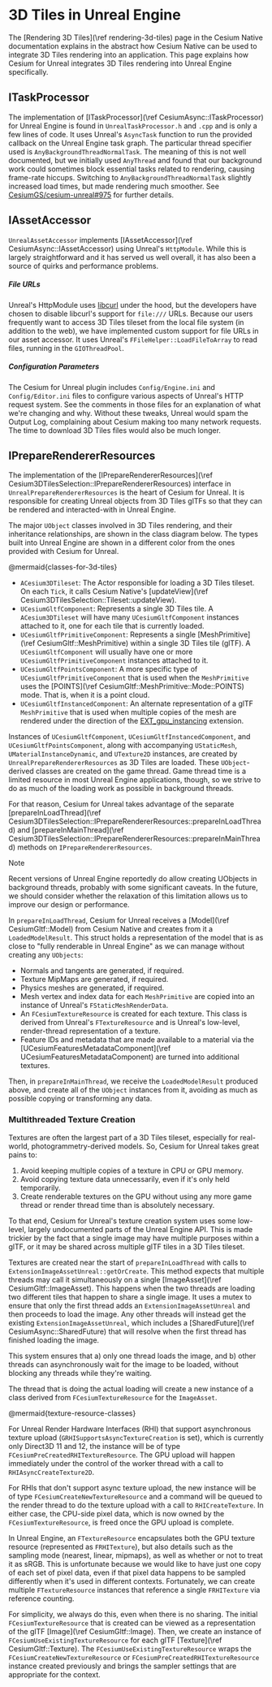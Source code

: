 # 3D Tiles in Unreal Engine

The [Rendering 3D Tiles](\ref rendering-3d-tiles) page in the Cesium Native documentation explains in the abstract how Cesium Native can be used to integrate 3D Tiles rendering into an application. This page explains how Cesium for Unreal integrates 3D Tiles rendering into Unreal Engine specifically.

## ITaskProcessor

The implementation of [ITaskProcessor](\ref CesiumAsync::ITaskProcessor) for Unreal Engine is found in `UnrealTaskProcessor.h` and `.cpp` and is only a few lines of code. It uses Unreal's `AsyncTask` function to run the provided callback on the Unreal Engine task graph. The particular thread specifier used is `AnyBackgroundThreadNormalTask`. The meaning of this is not well documented, but we initially used `AnyThread` and found that our background work could sometimes block essential tasks related to rendering, causing frame-rate hiccups. Switching to `AnyBackgroundThreadNormalTask` slightly increased load times, but made rendering much smoother. See [CesiumGS/cesium-unreal#975](https://github.com/CesiumGS/cesium-unreal/pull/975) for further details.

## IAssetAccessor

`UnrealAssetAccessor` implements [IAssetAccessor](\ref CesiumAsync::IAssetAccessor) using Unreal's `HttpModule`. While this is largely straightforward and it has served us well overall, it has also been a source of quirks and performance problems.

##### File URLs

Unreal's HttpModule uses [libcurl](https://curl.se/libcurl/) under the hood, but the developers have chosen to disable libcurl's support for `file:///` URLs. Because our users frequently want to access 3D Tiles tileset from the local file system (in addition to the web), we have implemented custom support for file URLs in our asset accessor. It uses Unreal's `FFileHelper::LoadFileToArray` to read files, running in the `GIOThreadPool`.

##### Configuration Parameters

The Cesium for Unreal plugin includes `Config/Engine.ini` and `Config/Editor.ini` files to configure various aspects of Unreal's HTTP request system. See the comments in those files for an explanation of what we're changing and why. Without these tweaks, Unreal would spam the Output Log, complaining about Cesium making too many network requests. The time to download 3D Tiles files would also be much longer.

## IPrepareRendererResources

The implementation of the [IPrepareRendererResources](\ref Cesium3DTilesSelection::IPrepareRendererResources) interface in `UnrealPrepareRendererResources` is the heart of Cesium for Unreal. It is responsible for creating Unreal objects from 3D Tiles glTFs so that they can be rendered and interacted-with in Unreal Engine.

The major `UObject` classes involved in 3D Tiles rendering, and their inheritance relationships, are shown in the class diagram below. The types built into Unreal Engine are shown in a different color from the ones provided with Cesium for Unreal.

@mermaid{classes-for-3d-tiles}

* `ACesium3DTileset`: The Actor responsible for loading a 3D Tiles tileset. On each `Tick`, it calls Cesium Native's [updateView](\ref Cesium3DTilesSelection::Tileset::updateView).
* `UCesiumGltfComponent`: Represents a single 3D Tiles tile. A `ACesium3DTileset` will have many `UCesiumGltfComponent` instances attached to it, one for each tile that is currently loaded.
* `UCesiumGltfPrimitiveComponent`: Represents a single [MeshPrimitive](\ref CesiumGltf::MeshPrimitive) within a single 3D Tiles tile (glTF). A `UCesiumGltfComponent` will usually have one or more `UCesiumGltfPrimitiveComponent` instances attached to it.
* `UCesiumGltfPointsComponent`: A more specific type of `UCesiumGltfPrimitiveComponent` that is used when the `MeshPrimitive` uses the [POINTS](\ref CesiumGltf::MeshPrimitive::Mode::POINTS) mode. That is, when it is a point cloud.
* `UCesiumGltfInstancedComponent`: An alternate representation of a glTF `MeshPrimitive` that is used when multiple copies of the mesh are rendered under the direction of the [EXT_gpu_instancing](https://github.com/KhronosGroup/glTF/tree/main/extensions/2.0/Vendor/EXT_mesh_gpu_instancing) extension.

Instances of `UCesiumGltfComponent`, `UCesiumGltfInstancedComponent`, and `UCesiumGltfPointsComponent`, along with accompanying `UStaticMesh`, `UMaterialInstanceDynamic`, and `UTexture2D` instances, are created by `UnrealPrepareRendererResources` as 3D Tiles are loaded. These `UObject`-derived classes are created on the game thread. Game thread time is a limited resource in most Unreal Engine applications, though, so we strive to do as much of the loading work as possible in background threads.

For that reason, Cesium for Unreal takes advantage of the separate [prepareInLoadThread](\ref Cesium3DTilesSelection::IPrepareRendererResources::prepareInLoadThread) and [prepareInMainThread](\ref Cesium3DTilesSelection::IPrepareRendererResources::prepareInMainThread) methods on `IPrepareRendererResources`.

> [!note]
> Recent versions of Unreal Engine reportedly do allow creating UObjects in background threads, probably with some significant caveats. In the future, we should consider whether the relaxation of this limitation allows us to improve our design or performance.

In `prepareInLoadThread`, Cesium for Unreal receives a [Model](\ref CesiumGltf::Model) from Cesium Native and creates from it a `LoadedModelResult`. This struct holds a representation of the model that is as close to "fully renderable in Unreal Engine" as we can manage without creating any `UObjects`:

* Normals and tangents are generated, if required.
* Texture MipMaps are generated, if required.
* Physics meshes are generated, if required.
* Mesh vertex and index data for each `MeshPrimitive` are copied into an instance of Unreal's `FStaticMeshRenderData`.
* An `FCesiumTextureResource` is created for each texture. This class is derived from Unreal's `FTextureResource` and is Unreal's low-level, render-thread representation of a texture.
* Feature IDs and metadata that are made available to a material via the [UCesiumFeaturesMetadataComponent](\ref UCesiumFeaturesMetadataComponent) are turned into additional textures.

Then, in `prepareInMainThread`, we receive the `LoadedModelResult` produced above, and create all of the `UObject` instances from it, avoiding as much as possible copying or transforming any data.

### Multithreaded Texture Creation

Textures are often the largest part of a 3D Tiles tileset, especially for real-world, photogrammetry-derived models. So, Cesium for Unreal takes great pains to:

1. Avoid keeping multiple copies of a texture in CPU or GPU memory.
2. Avoid copying texture data unnecessarily, even if it's only held temporarily.
3. Create renderable textures on the GPU without using any more game thread or render thread time than is absolutely necessary.

To that end, Cesium for Unreal's texture creation system uses some low-level, largely undocumented parts of the Unreal Engine API. This is made trickier by the fact that a single image may have multiple purposes within a glTF, or it may be shared across multiple glTF tiles in a 3D Tiles tileset.

Textures are created near the start of `prepareInLoadThread` with calls to `ExtensionImageAssetUnreal::getOrCreate`. This method expects that multiple threads may call it simultaneously on a single [ImageAsset](\ref CesiumGltf::ImageAsset). This happens when the two threads are loading two different tiles that happen to share a single image. It uses a mutex to ensure that only the first thread adds an `ExtensionImageAssetUnreal` and then proceeds to load the image. Any other threads will instead get the existing `ExtensionImageAssetUnreal`, which includes a [SharedFuture](\ref CesiumAsync::SharedFuture) that will resolve when the first thread has finished loading the image.

This system ensures that a) only one thread loads the image, and b) other threads can asynchronously wait for the image to be loaded, without blocking any threads while they're waiting.

The thread that is doing the actual loading will create a new instance of a class derived from `FCesiumTextureResource` for the `ImageAsset`.

@mermaid{texture-resource-classes}

For Unreal Render Hardware Interfaces (RHI) that support asynchronous texture upload (`GRHISupportsAsyncTextureCreation` is set), which is currently only Direct3D 11 and 12, the instance will be of type `FCesiumPreCreatedRHITextureResource`. The GPU upload will happen immediately under the control of the worker thread with a call to `RHIAsyncCreateTexture2D`.

For RHIs that don't support async texture upload, the new instance will be of type `FCesiumCreateNewTextureResource` and a command will be queued to the render thread to do the texture upload with a call to `RHICreateTexture`. In either case, the CPU-side pixel data, which is now owned by the `FCesiumTextureResource`, is freed once the GPU upload is complete.

In Unreal Engine, an `FTextureResource` encapsulates both the GPU texture resource (represented as `FRHITexture`), but also details such as the sampling mode (nearest, linear, mipmaps), as well as whether or not to treat it as sRGB. This is unfortunate because we would like to have just one copy of each set of pixel data, even if that pixel data happens to be sampled differently when it's used in different contexts. Fortunately, we can create multiple `FTextureResource` instances that reference a single `FRHITexture` via reference counting.

For simplicity, we always do this, even when there is no sharing. The initial `FCesiumTextureResource` that is created can be viewed as a representation of the glTF [Image](\ref CesiumGltf::Image). Then, we create an instance of `FCesiumUseExistingTextureResource` for each glTF [Texture](\ref CesiumGltf::Texture). The `FCesiumUseExistingTextureResource` wraps the `FCesiumCreateNewTextureResource` or `FCesiumPreCreatedRHITextureResource` instance created previously and brings the sampler settings that are appropriate for the context.
